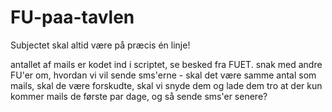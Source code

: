 # FU-paa-tavlen

Subjectet skal altid være på præcis én linje! 

antallet af mails er kodet ind i scriptet, se besked fra FUET. 
snak med andre FU'er om, hvordan vi vil sende sms'erne - skal det være samme antal som mails, skal de være forskudte, skal vi snyde dem og lade dem tro at der kun kommer mails de første par dage, og så sende sms'er senere? 
